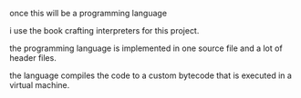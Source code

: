 once this will be a programming language

i use the book crafting interpreters for this project.

the programming language is implemented in one source file and a lot of header files.

the language compiles the code to a custom bytecode that is executed in a virtual machine.